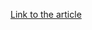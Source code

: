 [Link to the article](https://cloud.google.com/blog/topics/threat-intelligence/enumerating-private-tlds/)

